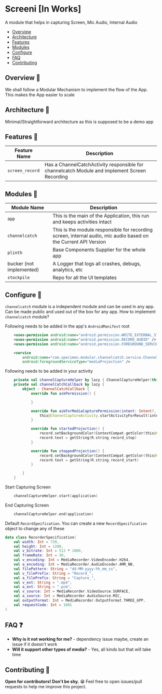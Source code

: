 # Screeni [In Works]

A module that helps in capturing Screen, Mic Audio, Internal Audio
* [Overview](#overview-)
* [Architecture](#architecture-)
* [Features](#features-)
* [Modules](#modules-)
* [Configure](#configure-)
* [FAQ](#faq-)
* [Contributing](#contributing-)

## Overview 👣
We shall follow a Modular Mechanism to implement the flow of the App. This makes the App easier to scale

## Architecture 🧰
Minimal/Straightforward architecture as this is supposed to be a demo app

## Features 🧰

| Feature Name  | Description                                                                                   |
| ------------- | --------------------------------------------------------------------------------------------- |
| `screen_record` | Has a ChannelCatchActivity responsible for channelcatch Module and implement Screen Recording |

## Modules 🧰
| Module Name              | Description                                                                                                     |
| ------------------------ | --------------------------------------------------------------------------------------------------------------- |
| `app`                      | This is the main of the Application, this run and keeps activities intact                                       |
| `channelcatch`             | This is the module responsible for recording screen, internal audio, mic audio based on the Current API Version |
| `plinth`                   | Base Components Supplier for the whole app                                                                      |
| bucker (not implemented) | A Logger that logs all crashes, debugs, analytics, etc                                                          |
| `stockpile`                | Repo for all the UI templates                                                                                   |

## Configure 🎨

`channelcatch` module is a independent module and can be used in any app. Can be made public and used out of the box for any app. How to implement `channelcatch` module?

Following needs to be added in the app's `AndroidManifest` root

```xml
    <uses-permission android:name="android.permission.WRITE_EXTERNAL_STORAGE" />
    <uses-permission android:name="android.permission.RECORD_AUDIO" />
    <uses-permission android:name="android.permission.FOREGROUND_SERVICE" />
```

```xml
    <service
        android:name="com.specimen.modular.channelcatch.service.ChannelCatchForegroundService"
        android:foregroundServiceType="mediaProjection" />
```

Following needs to be added in your activity
```kotlin
    private val channelCaptureHelper by lazy { ChannelCaptureHelper(this, channelCatchCallback) }
    private val channelCatchCallback by lazy {
        object : ChannelCatchCallback {
            override fun askPermission() {

            }

            override fun askForMediaCapturePermission(intent: Intent?, requestCode: Int) {
                this@ChannelCaptureActivity.startActivityForResult(intent, requestCode)
            }

            override fun startedProjection() {
                record.setBackgroundColor(ContextCompat.getColor(this@ChannelCaptureActivity, R.color.colorPrimary))
                record.text = getString(R.string.record_stop)
            }

            override fun stoppedProjection() {
                record.setBackgroundColor(ContextCompat.getColor(this@ChannelCaptureActivity, R.color.green_400))
                record.text = getString(R.string.record_start)
            }

        }
    }

```

Start Capturing Screen
```kotlin
	channelCaptureHelper.start(application)
```

End Capturing Screen
```kotlin
	channelCaptureHelper.end(application)
```

Default `RecordSpeification`. You can create a new `RecordSpecification` object to change any of these
```kotlin
data class RecorderSpecification(
    val width: Int = 720,
    val height: Int = 1280,
    val v_bitrate: Int = 512 * 1000,
    val frameRate: Int = 30,
    val v_encoding: Int = MediaRecorder.VideoEncoder.H264,
    val a_encoding: Int = MediaRecorder.AudioEncoder.AMR_NB,
    val filePattern: String = "dd-MM-yyyy-hh_mm_ss",
    val v_filePrefix: String = "Record_",
    val a_filePrefix: String = "Capture_",
    val v_ext: String = ".mp4",
    val a_ext: String = ".pcm",
    val v_source: Int = MediaRecorder.VideoSource.SURFACE,
    val a_source: Int = MediaRecorder.AudioSource.MIC,
    val outputFormat: Int = MediaRecorder.OutputFormat.THREE_GPP,
    val requestCode: Int = 1001
)
```


## FAQ ❓
* **Why is it not working for me?** - dependency issue maybe, create an issue if it doesn't work
* **Will it support other types of media?** - Yes, all kinds but that will take time

## Contributing 🤝
**Open for contributors! Don't be shy.** 😁 Feel free to open issues/pull requests to help me improve this project.

